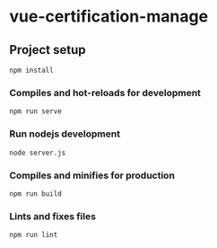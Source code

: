 # vue-certification-manage

## Project setup
```
npm install
```

### Compiles and hot-reloads for development
```
npm run serve
```

### Run nodejs development
```
node server.js
```

### Compiles and minifies for production
```
npm run build
```

### Lints and fixes files
```
npm run lint
```
